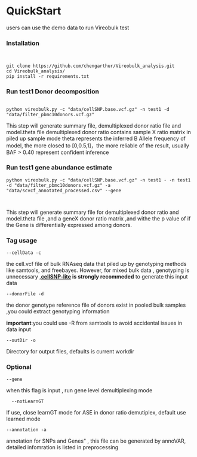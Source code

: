 # QuickStart 
users can use the demo data to run Vireobulk test 
### Installation 
```


git clone https://github.com/chengarthur/Vireobulk_analysis.git
cd Vireobulk_analysis/
pip install -r requirements.txt
```

### Run test1 Donor decomposition
```

python vireobulk.py -c "data/cellSNP.base.vcf.gz" -n test1 -d "data/filter_pbmc10donors.vcf.gz"
````
This step will generate summary file, demultiplexed donor ratio file  and model.theta file
demultiplexed donor ratio contains sample X ratio matrix in piled up sample 
mode theta represents the inferred B Allele frequency of model, the more closed to [0,0.5,1]，the more reliable of the result, usually BAF > 0.40 represent confident inference 


### Run test1 gene abundance estimate  
```
python vireobulk.py -c "data/cellSNP.base.vcf.gz" -n test1 - -n test1 -d "data/filter_pbmc10donors.vcf.gz" -a "data/scvcf_annotated_processed.csv" --gene



```
This step will generate summary file for demultiplexed donor ratio and model.theta file ,and a geneX donor ratio matrix ,and withe the p value of if the Gene is differentially expressed among donors.


### Tag usage
```
--cellData -c 
```
the cell.vcf file of bulk RNAseq data that piled up by genotyping methods like samtools, and freebayes. However, for mixed bulk data , genotyping is unnecessary ,**[cellSNP-lite](https://github.com/single-cell-genetics/cellsnp-lite) is strongly recommeded** to generate this input data

```
--donorFile -d
```
the donor genotype reference file of donors exist in pooled bulk samples ,you could extract genotyping information 

**important**:you could use -R from samtools to avoid accidental issues in data input

```
--outDir -o 
```
Directory for output files, defaults is current workdir

### Optional

```
--gene
```
when this flag is input , run gene level demultiplexing mode
  
  
```
  --notLearnGT
```
If use, close learnGT mode for ASE in donor ratio demutiplex, default use learned mode


```
--annotation -a
```
annotation for SNPs and Genes" , this file can be generated by annoVAR, detailed infomration is listed in preprocessing
